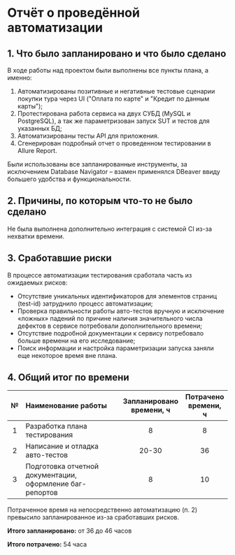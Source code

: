 # Отчёт о проведённой автоматизации

## 1. Что было запланировано и что было сделано

В ходе работы над проектом были выполнены все пункты плана, а именно:

1. Автоматизированы позитивные и негативные тестовые сценарии покупки тура через UI
  ("Оплата по карте" и "Кредит по данным карты");
2. Протестирована работа сервиса на двух СУБД (MySQL и PostgreSQL), а так же
   параметризован запуск SUT и тестов для указанных БД;
3. Автоматизированы тесты API для приложения.
4. Сгенерирован подробный отчет о проведенном тестировании в Allure Report.

Были использованы все запланированные инструменты, за исключением Database Navigator –
взамен применялся DBeaver ввиду большего удобства и функциональности.

## 2. Причины, по которым что-то не было сделано

Не была выполнена дополнительно интеграция с системой CI из-за нехватки времени.

## 3. Сработавшие риски

В процессе автоматизации тестирования сработала часть из ожидаемых рисков:

- Отсутствие уникальных идентификаторов для элементов страниц (test-id) затруднило процесс автоматизации;
- Проверка правильности работы авто-тестов вручную и исключение «ложных» падений по причине наличия
  значительного числа дефектов в сервисе потребовали дополнительного времени;
- Отсутствие подробной документации к сервису потребовало больше времени на его исследование;
- Поиск информации и настройка параметризации запуска заняли еще некоторое время вне плана.

## 4. Общий итог по времени

|  №  | Наименование работы                                             | Запланировано<br/> времени, ч | Потрачено<br/> времени, ч |
|:---:|:----------------------------------------------------------------|:-----------------------------:|:-------------------------:|
|  1  | Разработка плана тестирования                                   |               8               |             8             |
|  2  | Написание и отладка авто-тестов                                 |             20-30             |            36             |
|  3  | Подготовка отчетной документации, <br/> оформление баг-репортов |               8               |            10             |

Потраченное время на непосредственно автоматизацию (п. 2) превысило запланированное из-за сработавших рисков.

**Итого запланировано:** от 36 до 46 часов

**Итого потрачено:** 54 часа